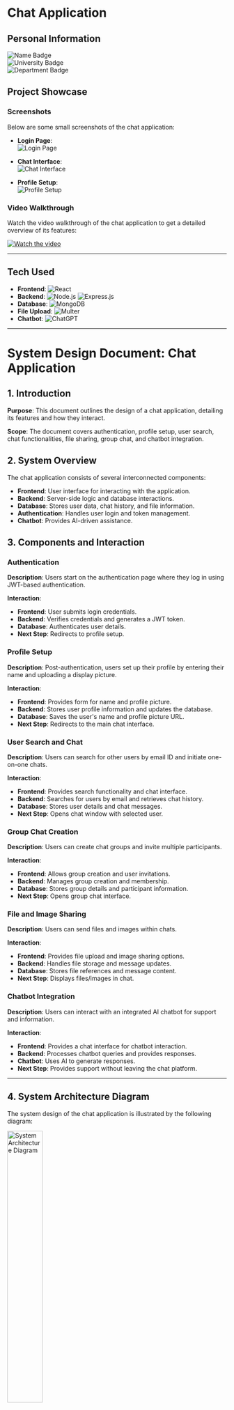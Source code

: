 # Chat Application

## Personal Information

![Name Badge](https://img.shields.io/badge/Name-PRIYAM-blue)  
![University Badge](https://img.shields.io/badge/University-Indian%20Institute%20of%20Technology%20Mandi%20(IIT%20Mandi)-green)  
![Department Badge](https://img.shields.io/badge/Department-Data%20Science%20and%20Engineering%20(DSE)-orange)

## Project Showcase

### Screenshots

Below are some small screenshots of the chat application:

- **Login Page**:  
  ![Login Page](https://via.placeholder.com/150x100?text=Login+Page)

- **Chat Interface**:  
  ![Chat Interface](https://via.placeholder.com/150x100?text=Chat+Interface)

- **Profile Setup**:  
  ![Profile Setup](https://via.placeholder.com/150x100?text=Profile+Setup)

### Video Walkthrough

Watch the video walkthrough of the chat application to get a detailed overview of its features:

[![Watch the video](https://img.youtube.com/vi/YOUR_VIDEO_ID/hqdefault.jpg)](https://www.youtube.com/watch?v=YOUR_VIDEO_ID)

---

## Tech Used

- **Frontend**: ![React](https://img.shields.io/badge/React-61DAFB?style=flat&logo=react&logoColor=white)  
- **Backend**: ![Node.js](https://img.shields.io/badge/Node.js-339933?style=flat&logo=node.js&logoColor=white) ![Express.js](https://img.shields.io/badge/Express.js-000000?style=flat&logo=express&logoColor=white)  
- **Database**: ![MongoDB](https://img.shields.io/badge/MongoDB-47A248?style=flat&logo=mongodb&logoColor=white)  
- **File Upload**: ![Multer](https://img.shields.io/badge/Multer-ff5c5c?style=flat&logo=npm&logoColor=white)  
- **Chatbot**: ![ChatGPT](https://img.shields.io/badge/OpenAI%20ChatGPT-00B2FF?style=flat&logo=openai&logoColor=white)

---

# System Design Document: Chat Application

## 1. Introduction

**Purpose**: This document outlines the design of a chat application, detailing its features and how they interact.

**Scope**: The document covers authentication, profile setup, user search, chat functionalities, file sharing, group chat, and chatbot integration.

## 2. System Overview

The chat application consists of several interconnected components:

- **Frontend**: User interface for interacting with the application.
- **Backend**: Server-side logic and database interactions.
- **Database**: Stores user data, chat history, and file information.
- **Authentication**: Handles user login and token management.
- **Chatbot**: Provides AI-driven assistance.

## 3. Components and Interaction

### **Authentication**

**Description**: Users start on the authentication page where they log in using JWT-based authentication.

**Interaction**:
- **Frontend**: User submits login credentials.
- **Backend**: Verifies credentials and generates a JWT token.
- **Database**: Authenticates user details.
- **Next Step**: Redirects to profile setup.

### **Profile Setup**

**Description**: Post-authentication, users set up their profile by entering their name and uploading a display picture.

**Interaction**:
- **Frontend**: Provides form for name and profile picture.
- **Backend**: Stores user profile information and updates the database.
- **Database**: Saves the user's name and profile picture URL.
- **Next Step**: Redirects to the main chat interface.

### **User Search and Chat**

**Description**: Users can search for other users by email ID and initiate one-on-one chats.

**Interaction**:
- **Frontend**: Provides search functionality and chat interface.
- **Backend**: Searches for users by email and retrieves chat history.
- **Database**: Stores user details and chat messages.
- **Next Step**: Opens chat window with selected user.

### **Group Chat Creation**

**Description**: Users can create chat groups and invite multiple participants.

**Interaction**:
- **Frontend**: Allows group creation and user invitations.
- **Backend**: Manages group creation and membership.
- **Database**: Stores group details and participant information.
- **Next Step**: Opens group chat interface.

### **File and Image Sharing**

**Description**: Users can send files and images within chats.

**Interaction**:
- **Frontend**: Provides file upload and image sharing options.
- **Backend**: Handles file storage and message updates.
- **Database**: Stores file references and message content.
- **Next Step**: Displays files/images in chat.

### **Chatbot Integration**

**Description**: Users can interact with an integrated AI chatbot for support and information.

**Interaction**:
- **Frontend**: Provides a chat interface for chatbot interaction.
- **Backend**: Processes chatbot queries and provides responses.
- **Chatbot**: Uses AI to generate responses.
- **Next Step**: Provides support without leaving the chat platform.

---

## 4. System Architecture Diagram

The system design of the chat application is illustrated by the following diagram:

<img src="https://www.mermaidchart.com/raw/49a6fc30-b667-4f33-8e84-27465aa9bb52?theme=light&version=v0.1&format=svg" alt="System Architecture Diagram" style="width:40%;" />
